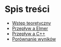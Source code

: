 # Spis treści

* [Wstęp teoretyczny](sprawozdanie/wstep.md)
* [Przepływ a Elmer](sprawozdanie/elmer.md)
* [Przepływ a C++]()
* [Porównanie wyników]()
